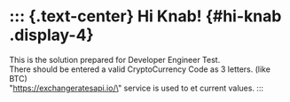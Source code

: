 ::: {.text-center}
Hi Knab! {#hi-knab .display-4}
========

This is the solution prepared for Developer Engineer Test.\
There should be entered a valid CryptoCurrency Code as 3 letters. (like
BTC)\
\"https://exchangeratesapi.io/\" service is used to et current values.
:::
